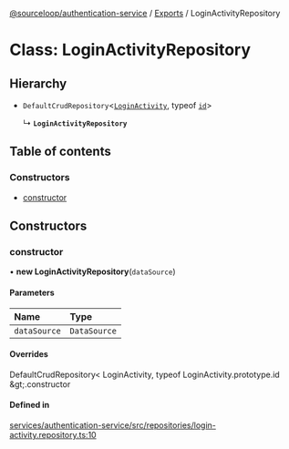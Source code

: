 [@sourceloop/authentication-service](../README.md) / [Exports](../modules.md) / LoginActivityRepository

# Class: LoginActivityRepository

## Hierarchy

- `DefaultCrudRepository`<[`LoginActivity`](LoginActivity.md), typeof [`id`](LoginActivity.md#id)\>

  ↳ **`LoginActivityRepository`**

## Table of contents

### Constructors

- [constructor](LoginActivityRepository.md#constructor)

## Constructors

### constructor

• **new LoginActivityRepository**(`dataSource`)

#### Parameters

| Name | Type |
| :------ | :------ |
| `dataSource` | `DataSource` |

#### Overrides

DefaultCrudRepository&lt;
  LoginActivity,
  typeof LoginActivity.prototype.id
\&gt;.constructor

#### Defined in

[services/authentication-service/src/repositories/login-activity.repository.ts:10](https://github.com/sourcefuse/loopback4-microservice-catalog/blob/93a7f917/services/authentication-service/src/repositories/login-activity.repository.ts#L10)
